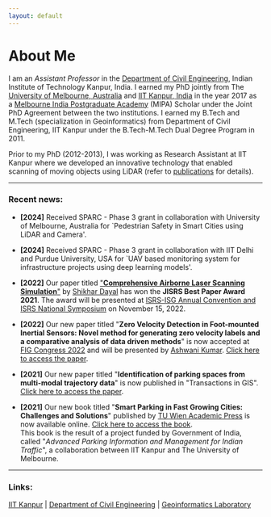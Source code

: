 ```yaml
---
layout: default
---
```

# About Me
I am an _Assistant Professor_ in the [Department of Civil Engineering](https://www.iitk.ac.in/ce), Indian Institute of Technology Kanpur, India. I earned my PhD jointly from The [University of Melbourne, Australia](https://www.unimelb.edu.au/) and [IIT Kanpur, India](https://www.iitk.ac.in/) in the year 2017 as a [Melbourne India Postgraduate Academy](https://mipa.unimelb.edu.au/) (MIPA) Scholar under the Joint PhD Agreement between the two institutions. I earned my B.Tech and M.Tech (specialization in Geoinformatics) from Department of Civil Engineering, IIT Kanpur under the B.Tech-M.Tech Dual Degree Program in 2011.

Prior to my PhD (2012-2013), I was working as Research Assistant at IIT Kanpur where we developed an innovative technology that enabled scanning of moving objects using LiDAR (refer to [publications](./publications.html) for details).

* * *
### Recent news:
* **[2024]** Received SPARC - Phase 3 grant in collaboration with University of Melbourne, Australia for `Pedestrian Safety in Smart Cities using LiDAR and Camera'.
  
* **[2024]** Received SPARC - Phase 3 grant in collaboration with IIT Delhi and Purdue University, USA for `UAV based monitoring system for infrastructure projects using deep learning models'.
  
* **[2022]** Our paper titled ["**Comprehensive Airborne Laser Scanning Simulation**"](https://link.springer.com/article/10.1007/s12524-021-01334-5) by [Shikhar Dayal](https://in.linkedin.com/in/shikhardayal24) has won the **JISRS Best Paper Award 2021**. The award will be presented at [ISRS-ISG Annual Convention and ISRS National Symposium](https://geosmartindia.net/2022/index.html) on November 15, 2022.

* **[2022]** Our new paper titled "**Zero Velocity Detection in Foot-mounted Inertial Sensors: Novel method for generating zero velocity labels and a comparative analysis of data driven methods**" is now accepted at [FIG Congress 2022](https://www.fig.net/fig2022/) and will be presented by [Ashwani Kumar](https://www.linkedin.com/in/ashwani-kumar-a54609105/). [Click here to access the paper](https://www.fig.net/resources/proceedings/fig_proceedings/fig2022/papers/ts04g/TS04G_kumar_singh_et_al_11541.pdf).

* **[2021]** Our new paper titled "**Identification of parking spaces from multi-modal trajectory data**" is now published in "Transactions in GIS". [Click here to access the paper](https://onlinelibrary.wiley.com/doi/abs/10.1111/tgis.12811).

* **[2021]** Our new book titled "**Smart Parking in Fast Growing Cities: Challenges and Solutions**" published by [TU Wien Academic Press](https://www.tuwien.at/academicpress/) is now available online. [Click here to access the book](https://www.tuwien.at/academicpress/en/product/smart-parking-in-fast-growing-cities-ebook/).<br>
This book is the result of a project funded by Government of India, called "_Advanced Parking Information and Management for Indian Traffic_", a collaboration between IIT Kanpur and The University of Melbourne.


* * *
### Links:
[IIT Kanpur](https://www.iitk.ac.in/)&nbsp;|&nbsp;[Department of Civil Engineering](https://www.iitk.ac.in/ce)&nbsp;|&nbsp;[Geoinformatics Laboratory](https://gi-iitk.github.io/)
